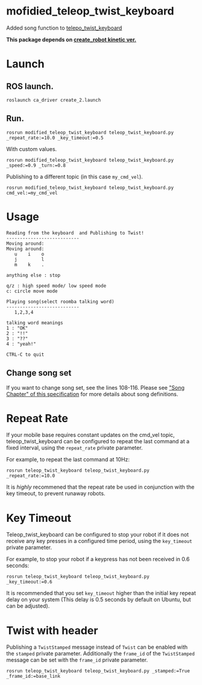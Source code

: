 # mofidied_teleop_twist_keyboard
Added song function to [telepo_twist_keyboard](https://github.com/ros-teleop/teleop_twist_keyboard)

**This package depends on [create_robot kinetic ver.](https://github.com/AutonomyLab/create_robot/tree/kinetic)**

# Launch
## ROS launch.
```
roslaunch ca_driver create_2.launch
```

## Run.
```
rosrun modified_teleop_twist_keyboard teleop_twist_keyboard.py _repeat_rate:=10.0 _key_timeout:=0.5
```

With custom values.
```
rosrun modified_teleop_twist_keyboard teleop_twist_keyboard.py _speed:=0.9 _turn:=0.8
```

Publishing to a different topic (in this case `my_cmd_vel`).
```
rosrun modified_teleop_twist_keyboard teleop_twist_keyboard.py cmd_vel:=my_cmd_vel
```

# Usage
```
Reading from the keyboard  and Publishing to Twist!
---------------------------
Moving around:
Moving around:
   u    i    o
   j         l
   m    k    . 

anything else : stop

q/z : high speed mode/ low speed mode
c: circle move mode

Playing song(select roomba talking word)
---------------------------
   1,2,3,4

talking word meanings
1 : "OK"
2 : "!!"
3 : "??"
4 : "yeah!"

CTRL-C to quit
```
## Change song set
If you want to change song set, see the lines 108-116.
Please see ["Song Chapter" of this specification](https://cdn-shop.adafruit.com/datasheets/create_2_Open_Interface_Spec.pdf) for more details about song definitions.


# Repeat Rate

If your mobile base requires constant updates on the cmd\_vel topic, teleop\_twist\_keyboard can be configured to repeat the last command at a fixed interval, using the `repeat_rate` private parameter.

For example, to repeat the last command at 10Hz:

```
rosrun teleop_twist_keyboard teleop_twist_keyboard.py _repeat_rate:=10.0
```

It is _highly_ recommened that the repeat rate be used in conjunction with the key timeout, to prevent runaway robots.

# Key Timeout

Teleop\_twist\_keyboard can be configured to stop your robot if it does not receive any key presses in a configured time period, using the `key_timeout` private parameter.

For example, to stop your robot if a keypress has not been received in 0.6 seconds:
```
rosrun teleop_twist_keyboard teleop_twist_keyboard.py _key_timeout:=0.6
```

It is recommended that you set `key_timeout` higher than the initial key repeat delay on your system (This delay is 0.5 seconds by default on Ubuntu, but can be adjusted).

# Twist with header
Publishing a `TwistStamped` message instead of `Twist` can be enabled with the `stamped` private parameter. Additionally the `frame_id` of the `TwistStamped` message can be set with the `frame_id` private parameter.
```
rosrun teleop_twist_keyboard teleop_twist_keyboard.py _stamped:=True _frame_id:=base_link
```